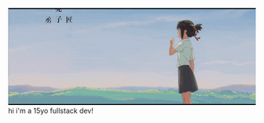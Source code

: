 <img src="https://github.com/MayMeow/MayMeow/raw/master/mm.gif" alt="drawing"/> 
hi i'm a 15yo fullstack dev!
